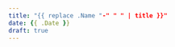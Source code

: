 ```yaml
---
title: "{{ replace .Name "-" " " | title }}"
date: {{ .Date }}
draft: true
---
```


# <title here>

## arks

{{ range (where .Site.RegularPages "Type" "ark") }}
* {{ .Title }}
{{ end }}